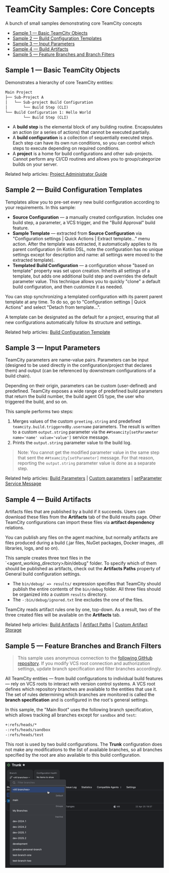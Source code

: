# TeamCity Samples: Core Concepts
A bunch of small samples demonstrating core TeamCity concepts

* [Sample 1 — Basic TeamCity Objects](#sample-1--basic-teamcity-objects)
* [Sample 2 — Build Configuration Templates](#sample-2--build-configuration-templates)
* [Sample 3 — Input Parameters](#sample-3--input-parameters)
* [Sample 4 — Build Artifacts](#sample-4--build-artifacts)
* [Sample 5 — Feature Branches and Branch Filters](#sample-5--feature-branches-and-branch-filters)
  


## Sample 1 — Basic TeamCity Objects

Demonstrates a hierarchy of core TeamCity entities:

```
Main Project
├── Sub-Project A
│   └── Sub-project Build Configuration
│       └── Build Step (CLI)
└── Build Configuration 1: Hello World
        └── Build Step (CLI)
```

* A **build step** is the elemental block of any building routine. Encapsulates an action (or a series of actions) that cannot be executed partially.
* A **build configuration** is a collection of sequentially executed steps. Each step can have its own run conditions, so you can control which steps to execute depending on required conditions.
* A **project** is a home for build configurations and other sub-projects. Cannot perform any CI/CD routines and allows you to group/categorize builds on your server.

Related help articles: [Project Administrator Guide](https://www.jetbrains.com/help/teamcity/project-administrator-guide.html#Steps%2C+Configurations+and+Projects)

## Sample 2 — Build Configuration Templates

Templates allow you to pre-set every new build configuration according to your requirements. In this sample:

* **Source Configuration** — a manually created configuration. Includes one build step, a parameter, a VCS trigger, and the "Build Approval" build feature.
* **Sample Template** — extracted from **Source Configuration** via "Configuration settings | Quick Actions | Extract template..." menu action. After the template was extracted, it automatically applies to its parent configuration (in Kotlin DSL, note the configuration has no unique settings except for description and name: all settings were moved to the extracted template).
* **Templated Build Configuration** — a configuration whose "based on template" property was set upon creation. Inherits all settings of a template, but adds one additional build step and overrides the default parameter value. This technique allows you to quickly "clone" a default build configuration, and then customize it as needed.

You can stop synchronizing a templated configuration with its parent parent template at any time. To do so, go to "Configuration settings | Quick Actions" and select "Detach from template...".

A template can be designated as the default for a project, ensuring that all new configurations automatically follow its structure and settings.

Related help articles: [Build Configuration Template](https://www.jetbrains.com/help/teamcity/build-configuration-template.html)

## Sample 3 — Input Parameters

TeamCity parameters are name-value pairs. Parameters can be input (designed to be used directly in the configuration/project that declares them) and output (can be referenced by downstream configurations of a build chain).

Depending on their origin, parameters can be custom (user-defined) and predefined. TeamCity exposes a wide range of predefined build parameters that return the build number, the build agent OS type, the user who triggered the build, and so on.

This sample performs two steps:

1. Merges values of the custom `greeting.string` and predefined `teamcity.build.triggeredBy.username` parameters. The result is written to a custom `output.string` parameter via the `##teamcity[setParameter name='name' value='value']` service message.
2. Prints the `output.string` parameter value to the build log.

> Note: You cannot get the modified parameter value in the same step that sent the `##teamcity[setParameter]` message. For that reason, reporting the `output.string` parameter value is done as a separate step.

Related help articles: [Build Parameters](https://www.jetbrains.com/help/teamcity/configuring-build-parameters.html) | [Custom parameters](https://www.jetbrains.com/help/teamcity/typed-parameters.html) | [setParameter Service Message](https://www.jetbrains.com/help/teamcity/service-messages.html#set-parameter) 


## Sample 4 — Build Artifacts

Artifacts files that are published by a build if it succeeds. Users can download these files from the **Artifacts** tab of the Build results page. Other TeamCity configurations can import these files via **artifact dependency** relations.

You can publish any files on the agent machine, but normally artifacts are files produced during a build (.jar files, NuGet packages, Docker images, .dll libraries, logs, and so on).

This sample creates three text files in the `<agent_working_directory>/bin/debug" folder. To specify which of them should be published as artifacts, check out the **Artifacts Paths** property of General build configuration settings.

* The `bin/debug/ => results/` expression specifies that TeamCity should publish the entire contents of the `bin/debug` folder. All three files should be organized into a custom `results` directory.
* The `-:bin/debug/ignored.txt` line excludes the one of the files.

TeamCity reads artifact rules one by one, top-down. As a result, two of the three created files will be available on the **Artifacts** tab.

Related help articles: [Build Artifacts](https://www.jetbrains.com/help/teamcity/build-artifact.html) | [Artifact Paths](https://www.jetbrains.com/help/teamcity/configuring-general-settings.html#Artifact+Paths) | [Custom Artifact Storage](https://www.jetbrains.com/help/teamcity/configuring-artifacts-storage.html)


## Sample 5 — Feature Branches and Branch Filters

> This sample uses anonymous connection to the [following GitHub repository](https://github.com/Valrravn/teamcity-multibranch-repo). If you modify VCS root connection and authorization settings, update branch specification and filter branches accordingly.

All TeamCity entities — from build configurations to individual build features — rely on VCS roots to interact with version control systems. A VCS root defines which repository branches are available to the entities that use it. The set of rules determining which branches are monitored is called the **branch specification** and is configured in the root's general settings.

In this sample, the "Main Root" uses the following branch specification, which allows tracking all branches except for `sandbox` and `test`:

```
+:refs/heads/*
-:refs/heads/sandbox
-:refs/heads/test
```

This root is used by two build configurations. The **Trunk** configuration does not make any modifications to the list of available branches, so all branches specified by the root are also available to this build configuration.


![](./media/branches-trunk-config.png)
